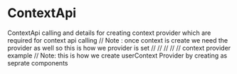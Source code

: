 # ContextApi
ContextApi calling and details for creating context provider which are required for context api calling
// Note : once context is create we need the provider as well so this is how we provider is set 
// <UserContext>
//     <Login />
//     <Data />
//     <Card />
// </UserContext> context provider example 
// Note: this is how we create userContext Provider by creating as seprate components 
